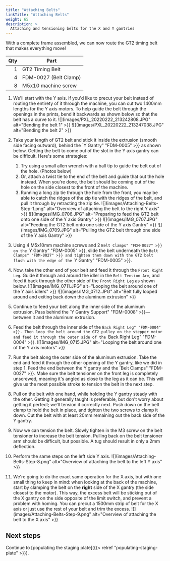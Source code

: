 ```yaml
---
title: "Attaching Belts"
linkTitle: "Attaching Belts"
weight: 65
description: >
  Attaching and tensioning belts for the X and Y gantries
---
```


With a complete frame assembled, we can now route the GT2 timing belt that makes everything move!

|  Qty | Part                  |
| ---: | --------------------- |
|    1 | GT2 Timing Belt       |
|    4 | FDM-0027 (Belt Clamp) |
|    8 | M5x10 machine screw   |

1. We'll start with the Y axis. If you'd like to precut your belt instead of routing the entirety of it through the machine, you can cut two 1400mm lengths for the Y axis motors. To help guide the belt through the openings in the prints, bend it backwards as shown below so that the belt has a curve to it.
  ![](images/PXL_20220222_213242808.JPG" alt="Bending the belt 1" >}}
  ![](images/PXL_20220222_213247038.JPG" alt="Bending the belt 2" >}}

2. Take your length of GT2 belt and stick it inside the extrusion (smooth side facing outward), behind the `Y Gantry" "FDM-0005" >}} as shown below. Getting the belt to come out of the slot in the Y axis gantry can be difficult. Here's some strategies:
   1. Try using a small allen wrench with a ball tip to guide the belt out of the hole. (Photos below)
   2. Or, attach a twist tie to the end of the belt and guide that out the hole instead. When you're done, the belt should be coming out of the hole on the side closest to the front of the machine.
   3. Running a long zip tie through the hole from the front, you may be able to catch the ridges of the zip tie with the ridges of the belt, and pull it through by retracting the zip tie.
  ![](images/Attaching-Belts-Step-1.png" alt="Overview of attaching the belt to the right Y axis" >}}
  ![](images/IMG_0706.JPG" alt="Preparing to feed the GT2 belt onto one side of the Y axis Gantry" >}}
  ![](images/IMG_0707.JPG" alt="Feeding the GT2 belt onto one side of the Y axis Gantry" >}}
  ![](images/IMG_0709.JPG" alt="Pulling the GT2 belt through one side of the Y axis Gantry" >}}

3. Using 4 M5x10mm machine screws and 2 `Belt Clamps" "FDM-0027" >}} on the `Y Gantry" "FDM-0005" >}}, slide the belt underneath the `Belt Clamps" "FDM-0027" >}} and tighten them down with the GT2 belt flush with the edge of the `Y Gantry" "FDM-0005" >}}.

4. Now, take the other end of your belt and feed it through the `Front Right Leg`. Guide it through and around the idler in the `Belt Tension Arm`, and feed it back through the other side of the `Front Right Leg` as shown below.
  ![](images/IMG_0711.JPG" alt="Looping the belt around one of the Y axis idlers" >}}
  ![](images/IMG_0712.JPG" alt="Belt fully looped around and exiting back down the aluminum extrusion" >}}

5. Continue to feed your belt along the inner side of the aluminum extrusion. Pass behind the `Y Gantry Support" "FDM-0008" >}}—between it and the aluminum extrusion.

6. Feed the belt through the inner side of the `Back Right Leg" "FDM-0004" >}}. Then loop the belt around the GT2 pulley on the stepper motor and feed it through the outer side of the `Back Right Leg" "FDM-0004" >}}.
  ![](images/IMG_0715.JPG" alt="Looping the belt around one of the Y axis motors" >}}

6. Run the belt along the outer side of the aluminum extrusion. Take the end and feed it through the other opening of the Y gantry, like we did in step 1. Feed the end between the Y gantry and the `Belt Clamps" "FDM-0027" >}}. Make sure the belt tensioner on the front leg is completely unscrewed, meaning it's angled as close to the leg as it can be. This will give us the most possible stroke to tension the belt in the next step.

7. Pull on the belt with one hand, while holding the Y gantry steady with the other. Getting it generally taught is preferable, but don't worry about getting it perfect; we'll tension it correctly next. Push down on the belt clamp to hold the belt in place, and tighten the two screws to clamp it down. Cut the belt with at least 20mm remaining out the back side of the Y gantry.

8. Now we can tension the belt. Slowly tighten in the M3 screw on the belt tensioner to increase the belt tension. Pulling back on the belt tensioner arm should be difficult, but possible. A tug should result in only a 2mm deflection.

9. Perform the same steps on the left side Y axis.
  ![](images/Attaching-Belts-Step-8.png" alt="Overview of attaching the belt to the left Y axis" >}}

10. We're going to do the exact same operation for the X axis, but with one small thing to keep in mind: when looking at the back of the machine, start by clamping the belt on the **right** side of the X gantry (the side closest to the motor). This way, the excess belt will be sticking out of the X gantry on the side opposite of the limit switch, and prevent a problem with homing. You can precut a 1500mm strip of belt for the X axis or just use the rest of your belt and trim the excess.
  ![](images/Attaching-Belts-Step-9.png" alt="Overview of attaching the belt to the X axis" >}}

## Next steps

Continue to [populating the staging plate]({{< relref "populating-staging-plate" >}}).
